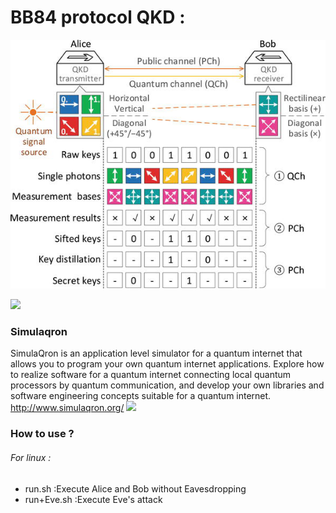 # BB84 protocol QKD :

![](https://github.com/FerjaniMY/BB84_protocol_v1/blob/master/images/F1.png)

![](https://www.google.tn/url?sa=i&url=https%3A%2F%2Fpplware.sapo.pt%2Finformacao%2Finvestigadores-quebraram-a-criptografia-quantica-inquebravel%2F&psig=AOvVaw0R89n1zU_JGYePIMuomHcy&ust=1586459451373000&source=images&cd=vfe&ved=0CAIQjRxqFwoTCNDqsprE2egCFQAAAAAdAAAAABAI)
###  Simulaqron 
SimulaQron is an application level simulator for a quantum internet that allows you to program your own quantum internet applications. Explore how to realize software for a quantum internet connecting local quantum processors by quantum communication, and develop your own libraries and software engineering concepts suitable for a quantum internet.
http://www.simulaqron.org/
![](https://d3i71xaburhd42.cloudfront.net/59a22ddee5a38458cbbf624091629ab3467954d3/4-Figure2-1.png)
### How to use ?
###### For linux :

* run.sh :Execute Alice and Bob without Eavesdropping
* run+Eve.sh :Execute Eve's attack 

